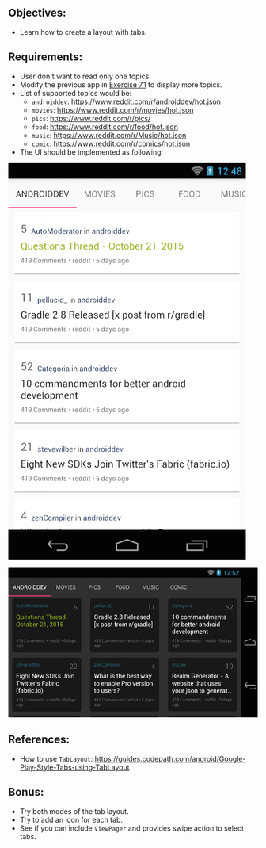 ## Objectives:
* Learn how to create a layout with tabs.

## Requirements:
* User don't want to read only one topics.
* Modify the previous app in [Exercise 7.1](Exercise_7_1_New_Datasource) to display more topics.
* List of supported topics would be:
    + `androiddev`: https://www.reddit.com/r/androiddev/hot.json
    + `movies`: https://www.reddit.com/r/movies/hot.json
    + `pics`: https://www.reddit.com/r/pics/
    + `food`: https://www.reddit.com/r/food/hot.json
    + `music`: https://www.reddit.com/r/Music/hot.json
    + `comic`: https://www.reddit.com/r/comics/hot.json
* The UI should be implemented as following:

![Tab layout](images/ex6/tab_layout.png)

![Tab layout landscape](images/ex6/tab_layout_land.png)

## References:
* How to use `TabLayout`: https://guides.codepath.com/android/Google-Play-Style-Tabs-using-TabLayout

## Bonus:
* Try both modes of the tab layout.
* Try to add an icon for each tab.
* See if you can include `ViewPager` and provides swipe action to select tabs.
